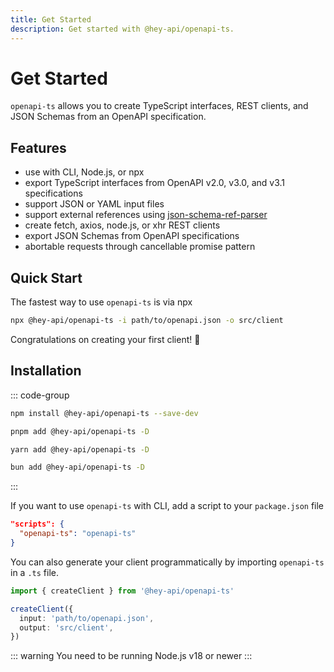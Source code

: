 ```yaml
---
title: Get Started
description: Get started with @hey-api/openapi-ts.
---
```


# Get Started

`openapi-ts` allows you to create TypeScript interfaces, REST clients, and JSON Schemas from an OpenAPI specification.

## Features

- use with CLI, Node.js, or npx
- export TypeScript interfaces from OpenAPI v2.0, v3.0, and v3.1 specifications
- support JSON or YAML input files
- support external references using [json-schema-ref-parser](https://github.com/APIDevTools/json-schema-ref-parser/)
- create fetch, axios, node.js, or xhr REST clients
- export JSON Schemas from OpenAPI specifications
- abortable requests through cancellable promise pattern

## Quick Start

The fastest way to use `openapi-ts` is via npx

```sh
npx @hey-api/openapi-ts -i path/to/openapi.json -o src/client
```

Congratulations on creating your first client! 🎉

## Installation

::: code-group
```sh [npm]
npm install @hey-api/openapi-ts --save-dev
```
```sh [pnpm]
pnpm add @hey-api/openapi-ts -D
```
```sh [yarn]
yarn add @hey-api/openapi-ts -D
```
```sh [bun]
bun add @hey-api/openapi-ts -D
```
:::

If you want to use `openapi-ts` with CLI, add a script to your `package.json` file

```json
"scripts": {
  "openapi-ts": "openapi-ts"
}
```

You can also generate your client programmatically by importing `openapi-ts` in a `.ts` file.

```ts
import { createClient } from '@hey-api/openapi-ts'

createClient({
  input: 'path/to/openapi.json',
  output: 'src/client',
})
```

::: warning
You need to be running Node.js v18 or newer
:::
